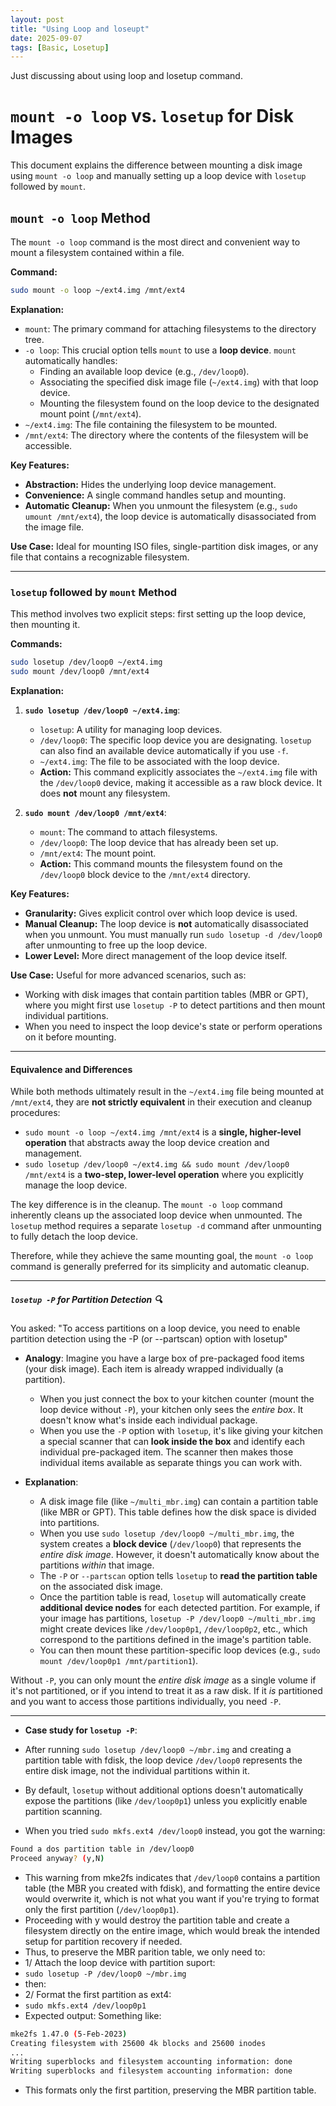 ```yaml
---
layout: post
title: "Using Loop and loseupt"
date: 2025-09-07
tags: [Basic, Losetup]
---
```


Just discussing about using loop and losetup command.

# `mount -o loop` vs. `losetup` for Disk Images

This document explains the difference between mounting a disk image using `mount -o loop` and manually setting up a loop device with `losetup` followed by `mount`.

## `mount -o loop` Method

The `mount -o loop` command is the most direct and convenient way to mount a filesystem contained within a file.

**Command:**

```bash
sudo mount -o loop ~/ext4.img /mnt/ext4
```

**Explanation:**

- `mount`: The primary command for attaching filesystems to the directory tree.
- `-o loop`: This crucial option tells `mount` to use a **loop device**. `mount` automatically handles:
  - Finding an available loop device (e.g., `/dev/loop0`).
  - Associating the specified disk image file (`~/ext4.img`) with that loop device.
  - Mounting the filesystem found on the loop device to the designated mount point (`/mnt/ext4`).
- `~/ext4.img`: The file containing the filesystem to be mounted.
- `/mnt/ext4`: The directory where the contents of the filesystem will be accessible.

**Key Features:**

- **Abstraction:** Hides the underlying loop device management.
- **Convenience:** A single command handles setup and mounting.
- **Automatic Cleanup:** When you unmount the filesystem (e.g., `sudo umount /mnt/ext4`), the loop device is automatically disassociated from the image file.

**Use Case:** Ideal for mounting ISO files, single-partition disk images, or any file that contains a recognizable filesystem.

---

### `losetup` followed by `mount` Method

This method involves two explicit steps: first setting up the loop device, then mounting it.

**Commands:**

```bash
sudo losetup /dev/loop0 ~/ext4.img
sudo mount /dev/loop0 /mnt/ext4
```

**Explanation:**

1.  **`sudo losetup /dev/loop0 ~/ext4.img`**:

    - `losetup`: A utility for managing loop devices.
    - `/dev/loop0`: The specific loop device you are designating. `losetup` can also find an available device automatically if you use `-f`.
    - `~/ext4.img`: The file to be associated with the loop device.
    - **Action:** This command explicitly associates the `~/ext4.img` file with the `/dev/loop0` device, making it accessible as a raw block device. It does **not** mount any filesystem.

2.  **`sudo mount /dev/loop0 /mnt/ext4`**:

    - `mount`: The command to attach filesystems.
    - `/dev/loop0`: The loop device that has already been set up.
    - `/mnt/ext4`: The mount point.
    - **Action:** This command mounts the filesystem found on the `/dev/loop0` block device to the `/mnt/ext4` directory.

**Key Features:**

- **Granularity:** Gives explicit control over which loop device is used.
- **Manual Cleanup:** The loop device is **not** automatically disassociated when you unmount. You must manually run `sudo losetup -d /dev/loop0` after unmounting to free up the loop device.
- **Lower Level:** More direct management of the loop device itself.

**Use Case:** Useful for more advanced scenarios, such as:

- Working with disk images that contain partition tables (MBR or GPT), where you might first use `losetup -P` to detect partitions and then mount individual partitions.
- When you need to inspect the loop device's state or perform operations on it before mounting.

---

#### Equivalence and Differences

While both methods ultimately result in the `~/ext4.img` file being mounted at `/mnt/ext4`, they are **not strictly equivalent** in their execution and cleanup procedures:

- `sudo mount -o loop ~/ext4.img /mnt/ext4` is a **single, higher-level operation** that abstracts away the loop device creation and management.
- `sudo losetup /dev/loop0 ~/ext4.img && sudo mount /dev/loop0 /mnt/ext4` is a **two-step, lower-level operation** where you explicitly manage the loop device.

The key difference is in the cleanup. The `mount -o loop` command inherently cleans up the associated loop device when unmounted. The `losetup` method requires a separate `losetup -d` command after unmounting to fully detach the loop device.

Therefore, while they achieve the same mounting goal, the `mount -o loop` command is generally preferred for its simplicity and automatic cleanup.

---

##### `losetup -P` for Partition Detection 🔍

You asked: "To access partitions on a loop device, you need to enable partition detection using the -P (or --partscan) option with losetup"

- **Analogy**: Imagine you have a large box of pre-packaged food items (your disk image). Each item is already wrapped individually (a partition).

  - When you just connect the box to your kitchen counter (mount the loop device without `-P`), your kitchen only sees the _entire box_. It doesn't know what's inside each individual package.
  - When you use the `-P` option with `losetup`, it's like giving your kitchen a special scanner that can **look inside the box** and identify each individual pre-packaged item. The scanner then makes those individual items available as separate things you can work with.

- **Explanation**:
  - A disk image file (like `~/multi_mbr.img`) can contain a partition table (like MBR or GPT). This table defines how the disk space is divided into partitions.
  - When you use `sudo losetup /dev/loop0 ~/multi_mbr.img`, the system creates a **block device** (`/dev/loop0`) that represents the _entire disk image_. However, it doesn't automatically know about the partitions _within_ that image.
  - The `-P` or `--partscan` option tells `losetup` to **read the partition table** on the associated disk image.
  - Once the partition table is read, `losetup` will automatically create **additional device nodes** for each detected partition. For example, if your image has partitions, `losetup -P /dev/loop0 ~/multi_mbr.img` might create devices like `/dev/loop0p1`, `/dev/loop0p2`, etc., which correspond to the partitions defined in the image's partition table.
  - You can then mount these partition-specific loop devices (e.g., `sudo mount /dev/loop0p1 /mnt/partition1`).

Without `-P`, you can only mount the _entire disk image_ as a single volume if it's not partitioned, or if you intend to treat it as a raw disk. If it _is_ partitioned and you want to access those partitions individually, you need `-P`.

---

- **Case study for `losetup -P`**:

- After running `sudo losetup /dev/loop0 ~/mbr.img` and creating a partition table with fdisk, the loop device `/dev/loop0` represents the entire disk image, not the individual partitions within it.
- By default, `losetup` without additional options doesn't automatically expose the partitions (like `/dev/loop0p1`) unless you explicitly enable partition scanning.
- When you tried `sudo mkfs.ext4 /dev/loop0` instead, you got the warning:

```bash
Found a dos partition table in /dev/loop0
Proceed anyway? (y,N)
```

- This warning from mke2fs indicates that `/dev/loop0` contains a partition table (the MBR you created with fdisk), and formatting the entire device would overwrite it, which is not what you want if you're trying to format only the first partition (`/dev/loop0p1`).
- Proceeding with y would destroy the partition table and create a filesystem directly on the entire image, which would break the intended setup for partition recovery if needed.
- Thus, to preserve the MBR parition table, we only need to:
- 1/ Attach the loop device with partition suport:
- `sudo losetup -P /dev/loop0 ~/mbr.img`
- then:
- 2/ Format the first partition as ext4:
- `sudo mkfs.ext4 /dev/loop0p1`
- Expected output: Something like:

```bash
mke2fs 1.47.0 (5-Feb-2023)
Creating filesystem with 25600 4k blocks and 25600 inodes
...
Writing superblocks and filesystem accounting information: done
Writing superblocks and filesystem accounting information: done
```

- This formats only the first partition, preserving the MBR partition table.
